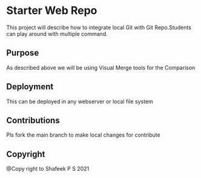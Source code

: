 # Starter Web Repo
This project will describe how to integrate local Git with Git Repo.Students can play around with multiple command.
## Purpose
As described above we will be using Visual Merge tools for the Comparison
## Deployment
This can be deployed in any webserver or local file system
## Contributions
Pls fork the main branch to make local changes for contribute
## Copyright
@Copy right to Shafeek P S 2021
